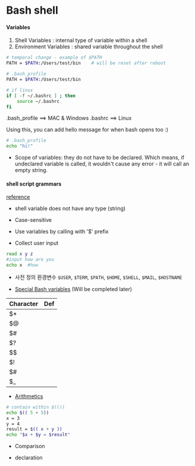 # Bash shell

#### Variables
1. Shell Variables : internal type of variable within a shell
2. Environment Variables : shared variable throughout the shell

```BASH
# temporal change - example of $PATH
PATH = $PATH:/Users/test/bin    # will be reset after reboot

# .bash_profile
PATH = $PATH:/Users/test/bin

# if linux
if [ -f ~/.bashrc ] ; then
    source ~/.bashrc
fi
```
.bash_profile ==> MAC & Windows
.bashrc ==> Linux

Using this, you can add hello message for when bash opens too :)

```BASH
# .bash_profile
echo "hi!"
```

* Scope of variables: they do not have to be declared. Which means, if undeclared variable is called, it wouldn't cause any error - it will call an empty string.


#### shell script grammars
[reference](http://egaoneko.github.io/os/2015/05/24/linux-starter-guide-8.html)

* shell variable does not have any type (string)
* Case-sensitive
* Use variables by calling with '$' prefix

* Collect user input

```BASH
read x y z
#input how are you
echo x  #how
```

* 사전 정의 환경변수
`$USER`, `$TERM`, `$PATH`, `$HOME`, `$SHELL`, `$MAIL`, `$HOSTNAME`

* [Special Bash variables](http://tldp.org/LDP/Bash-Beginners-Guide/html/sect_03_02.html)
(Will be completed later)

| Character     | Def           |
| ------------- |:-------------:|
| $*      |  |
| $@      |       |
| $# |       |
| $? |       |
| $$ |       |
| $! |       |
| $# |       |
| $_ |       ||


* [Arithmetics](https://bash.cyberciti.biz/guide/Perform_arithmetic_operations)
```BASH
# contain within $(())
echo $(( 5 + 5))
x = 3
y = 4
result = $(( x + y ))
echo "$x + $y = $result"
```

* Comparison


* declaration
